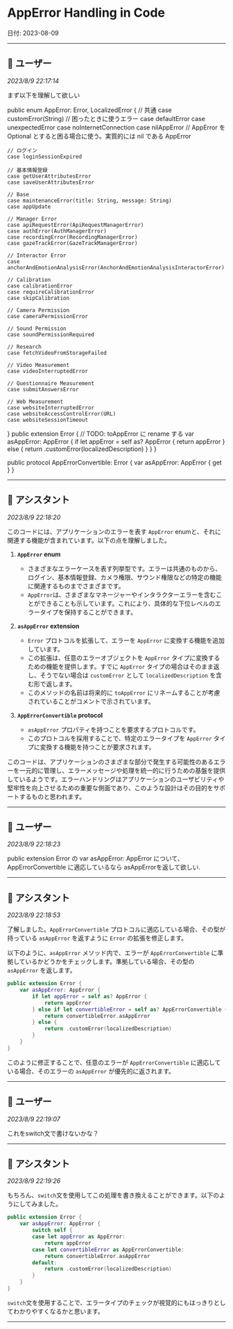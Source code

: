 # AppError Handling in Code

日付: 2023-08-09

---

## 👤 ユーザー
*2023/8/9 22:17:14*

まず以下を理解して欲しい

public enum AppError: Error, LocalizedError {
    // 共通
    case customError(String) // 困ったときに使うエラー
    case defaultError
    case unexpectedError
    case noInternetConnection
    case nilAppError // AppError を Optional とすると困る場合に使う。実質的には nil である AppError

    // ログイン
    case loginSessionExpired

    // 基本情報登録
    case getUserAttributesError
    case saveUserAttributesError

    // Base
    case maintenanceError(title: String, message: String)
    case appUpdate

    // Manager Error
    case apiRequestError(ApiRequestManagerError)
    case authError(AuthManagerError)
    case recordingError(RecordingManagerError)
    case gazeTrackError(GazeTrackManagerError)

    // Interactor Error
    case anchorAndEmotionAnalysisError(AnchorAndEmotionAnalysisInteractorError)

    // Calibration
    case calibrationError
    case requireCalibrationError
    case skipCalibration

    // Camera Permission
    case cameraPermissionError

    // Sound Permission
    case soundPermissionRequired

    // Research
    case fetchVideoFromStorageFailed

    // Video Measurement
    case videoInterruptedError

    // Questionnaire Measurement
    case submitAnswersError

    // Web Measurement
    case websiteInterruptedError
    case websiteAccessControlError(URL)
    case websiteSessionTimeout
}
public extension Error {
    // TODO: toAppError に rename する
    var asAppError: AppError {
        if let appError = self as? AppError {
            return appError
        } else {
            return .customError(localizedDescription)
        }
    }
}

public protocol AppErrorConvertible: Error {
    var asAppError: AppError { get }
}

---

## 🤖 アシスタント
*2023/8/9 22:18:20*

このコードには、アプリケーションのエラーを表す `AppError` enumと、それに関連する機能が含まれています。以下の点を理解しました。

1. **`AppError` enum**
   - さまざまなエラーケースを表す列挙型です。エラーは共通のものから、ログイン、基本情報登録、カメラ権限、サウンド権限などの特定の機能に関連するものまでさまざまです。
   - `AppError`は、さまざまなマネージャーやインタラクターエラーを含むことができることも示しています。これにより、具体的な下位レベルのエラータイプを保持することができます。

2. **`asAppError` extension**
   - `Error` プロトコルを拡張して、エラーを `AppError` に変換する機能を追加しています。
   - この拡張は、任意のエラーオブジェクトを `AppError` タイプに変換するための機能を提供します。すでに `AppError` タイプの場合はそのまま返し、そうでない場合は `customError` として `localizedDescription` を含む形で返します。
   - このメソッドの名前は将来的に `toAppError` にリネームすることが考慮されていることがコメントで示されています。

3. **`AppErrorConvertible` protocol**
   - `asAppError` プロパティを持つことを要求するプロトコルです。
   - このプロトコルを採用することで、特定のエラータイプを `AppError` タイプに変換する機能を持つことが要求されます。

このコードは、アプリケーションのさまざまな部分で発生する可能性のあるエラーを一元的に管理し、エラーメッセージや処理を統一的に行うための基盤を提供しているようです。エラーハンドリングはアプリケーションのユーザビリティや堅牢性を向上させるための重要な側面であり、このような設計はその目的をサポートするものと思われます。

---

## 👤 ユーザー
*2023/8/9 22:18:23*

public extension Error の var asAppError: AppError  について、AppErrorConvertible に適応しているなら asAppErrorを返して欲しい.

---

## 🤖 アシスタント
*2023/8/9 22:18:53*

了解しました。`AppErrorConvertible` プロトコルに適応している場合、その型が持っている `asAppError` を返すように `Error` の拡張を修正します。

以下のように、`asAppError` メソッド内で、エラーが `AppErrorConvertible` に準拠しているかどうかをチェックします。準拠している場合、その型の `asAppError` を返します。

```swift
public extension Error {
    var asAppError: AppError {
        if let appError = self as? AppError {
            return appError
        } else if let convertibleError = self as? AppErrorConvertible {
            return convertibleError.asAppError
        } else {
            return .customError(localizedDescription)
        }
    }
}
```

このように修正することで、任意のエラーが `AppErrorConvertible` に適応している場合、そのエラーの `asAppError` が優先的に返されます。

---

## 👤 ユーザー
*2023/8/9 22:19:07*

これをswitch文で書けないかな？

---

## 🤖 アシスタント
*2023/8/9 22:19:26*

もちろん、`switch`文を使用してこの処理を書き換えることができます。以下のようにしてみました。

```swift
public extension Error {
    var asAppError: AppError {
        switch self {
        case let appError as AppError:
            return appError
        case let convertibleError as AppErrorConvertible:
            return convertibleError.asAppError
        default:
            return .customError(localizedDescription)
        }
    }
}
```

`switch`文を使用することで、エラータイプのチェックが視覚的にもはっきりとしてわかりやすくなるかと思います。

---
